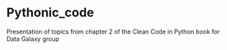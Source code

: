 # Pythonic_code
Presentation of topics from chapter 2 of the Clean Code in Python book for Data Galaxy group
